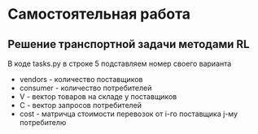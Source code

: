 # Самостоятельная работа
## Решение транспортной задачи методами RL

В коде tasks.py в строке 5 подставляем номер своего варианта
- vendors - количество поставщиков
- сonsumer - количество потребителей
- V - вектор товаров на складе у поставщиков
- С - вектор запросов потребителей
- cost - матричца стоимости перевозок от i-го поставщика  j-му потребителю

